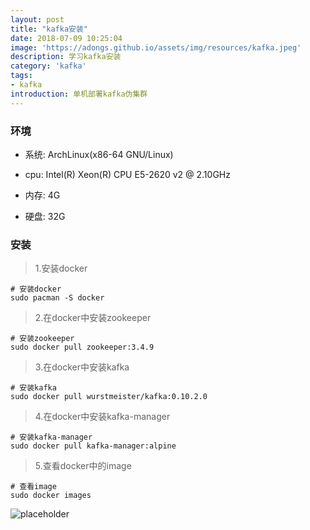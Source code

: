 ```yaml
---
layout: post
title: "kafka安装"
date: 2018-07-09 10:25:04
image: 'https://adongs.github.io/assets/img/resources/kafka.jpeg'
description: 学习kafka安装
category: 'kafka'
tags:
- kafka
introduction: 单机部署kafka伪集群
---
```



### 环境

- 系统: ArchLinux(x86-64 GNU/Linux)

- cpu: Intel(R) Xeon(R) CPU E5-2620 v2 @ 2.10GHz

- 内存: 4G

- 硬盘: 32G

### 安装

> 1.安装docker

```
# 安装docker
sudo pacman -S docker
```

> 2.在docker中安装zookeeper

```
# 安装zookeeper
sudo docker pull zookeeper:3.4.9
```

> 3.在docker中安装kafka

```
# 安装kafka
sudo docker pull wurstmeister/kafka:0.10.2.0

```

> 4.在docker中安装kafka-manager

```
# 安装kafka-manager
sudo docker pull kafka-manager:alpine
```

> 5.查看docker中的image

```
# 查看image
sudo docker images
```
![placeholder](https://adongs.github.io/assets/img/blog/kafka/1.png "idea创建项目")

























